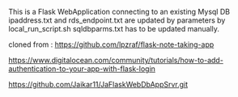 This is a Flask WebApplication connecting to an existing Mysql DB
ipaddress.txt and rds_endpoint.txt are updated by parameters by local_run_script.sh
sqldbparms.txt has to be updated manually. 

cloned from :  https://github.com/lpzraf/flask-note-taking-app


https://www.digitalocean.com/community/tutorials/how-to-add-authentication-to-your-app-with-flask-login

https://github.com/Jaikar11/JaFlaskWebDbAppSrvr.git

